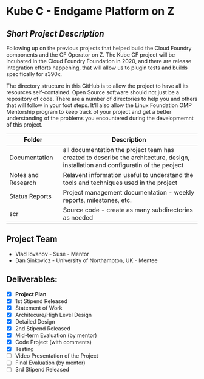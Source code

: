 # Kube C - Endgame Platform on Z
## *Short Project Description*
Following up on the previous projects that helped build the Cloud Foundry components and the CF Operator on Z. The Kube CF project will be incubated in the Cloud Foundry Foundation in 2020, and there are release integration efforts happening, that will allow us to plugin tests and builds specifically for s390x.

The directory structure in this GitHub is to allow the project to have all its resources self-contained.
Open Source software should not just be a repository of code.  There are a number of directories to help you and others that will 
follow in your foot steps.  It'll also allow the Linux Foundation OMP Mentorship program to keep track of your project and get
a better understanding of the problems you encountered during the developmemnt of this project.

| Folder | Description |
|---|---|
| Documentation |  all documentation the project team has created to describe the architecture, design, installation and configuratin of the peoject |
| Notes and Research | Relavent information useful to understand the tools and techniques used in the project |
| Status Reports | Project management documentation - weekly reports, milestones, etc. |
| scr | Source code - create as many subdirectories as needed |

## Project Team
- Vlad Iovanov - Suse - Mentor
- Dan Sinkovicz - University of Northampton, UK - Mentee

## Deliverables:
- [X] **Project Plan**
- [X] 1st Stipend Released
- [X] Statement of Work
- [X] Architecure/High Level Design
- [X] Detailed Design
- [X] 2nd Stipend Released
- [X] Mid-term Evaluation (by mentor)
- [X] Code Project (with comments)
- [X] Testing
- [ ] Video Presentation of the Project
- [ ] Final Evaluation (by mentor)
- [ ] 3rd Stipend Released
